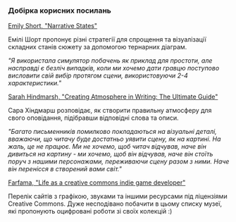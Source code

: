 ### Добірка корисних посилань

[Emily Short, "Narrative States"](https://emshort.blog/2019/11/23/narrative-states/)

Емілі Шорт пропонує різні стратегії для спрощення та візуалізації складних станів сюжету за допомогою тернарних діаграм.

*"Я використала симулятор побачень як приклад для простоти, але насправді є безліч випадків, коли ми хочемо дати гравцю поступово висловити свій вибір протягом сцени, використовуючи 2-4 характеристики."*

[Sarah Hindmarsh, "Creating Atmosphere in Writing: The Ultimate Guide"](http://web.archive.org/web/20220926214045/https://www.writerscookbook.com/creating-atmosphere-writing/)


Сара Хіндмарш розповідає, як створити правильну атмосферу для свого оповідання, підібравши відповідні слова та описи.

*"Багато письменників помилково покладаються на візуальні деталі, вважаючи, що читачу буде достатньо уявити сцену, як на картині. На жаль, це не працює. Ми не хочемо, щоб читач відчував, наче він дивиться на картину - ми хочемо, щоб він відчував, наче він стоїть поруч з нашими персонажами, переживаючи сцену разом з ними. Наче він перенісся в створений вами світ."*

[Farfama, "Life as a creative commons indie game developer"](https://itch.io/blog/478317/life-as-a-creative-commons-indie-game-developer)

Перелік сайтів з графікою, звуками та іншими ресурсами під ліцензіями Creative Commons. Дуже несподівано побачити в цьому списку музеї, які пропонують оцифровані роботи зі своїх колекцій :)

